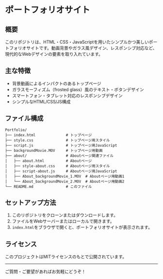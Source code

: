 # ポートフォリオサイト

## 概要
このリポジトリは、HTML・CSS・JavaScriptを用いたシンプルかつ美しいポートフォリオサイトです。動画背景やガラス風デザイン、レスポンシブ対応など、現代的なWebデザインの要素を取り入れています。

## 主な特徴
- 背景動画によるインパクトのあるトップページ
- ガラスモーフィズム（frosted glass）風のテキスト・ボタンデザイン
- スマートフォン・タブレット対応のレスポンシブデザイン
- シンプルなHTML/CSS/JS構成

## ファイル構成
```
Portfolio/
├── index.html              # トップページ
├── style.css               # トップページ用スタイル
├── script.js               # トップページ用JavaScript
├── backgroundMovie.MOV     # トップページ用動画
├── about/                  # Aboutページ関連ファイル
│   ├── about.html          # Aboutページ
│   ├── style-about.css     # Aboutページ用スタイル
│   ├── script-about.js     # Aboutページ用JavaScript
│   ├── About_backgroundMovie_1.MOV  # Aboutページ用動画1
│   └── About_backgroundMovie_2.MOV  # Aboutページ用動画2
└── README.md               # このファイル
```

## セットアップ方法
1. このリポジトリをクローンまたはダウンロードします。
2. ファイルをWebサーバーまたはローカルで開きます。
3. `index.html`をブラウザで開くと、ポートフォリオサイトが表示されます。


## ライセンス
このプロジェクトはMITライセンスのもとで公開されています。

---
ご質問・ご要望があればお気軽にどうぞ！ 